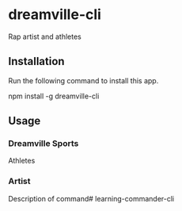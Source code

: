 # dreamville-cli

Rap artist and athletes


## Installation

Run the following command to install this app.

npm install -g dreamville-cli

## Usage

### Dreamville Sports

Athletes

### Artist

Description of command# learning-commander-cli
